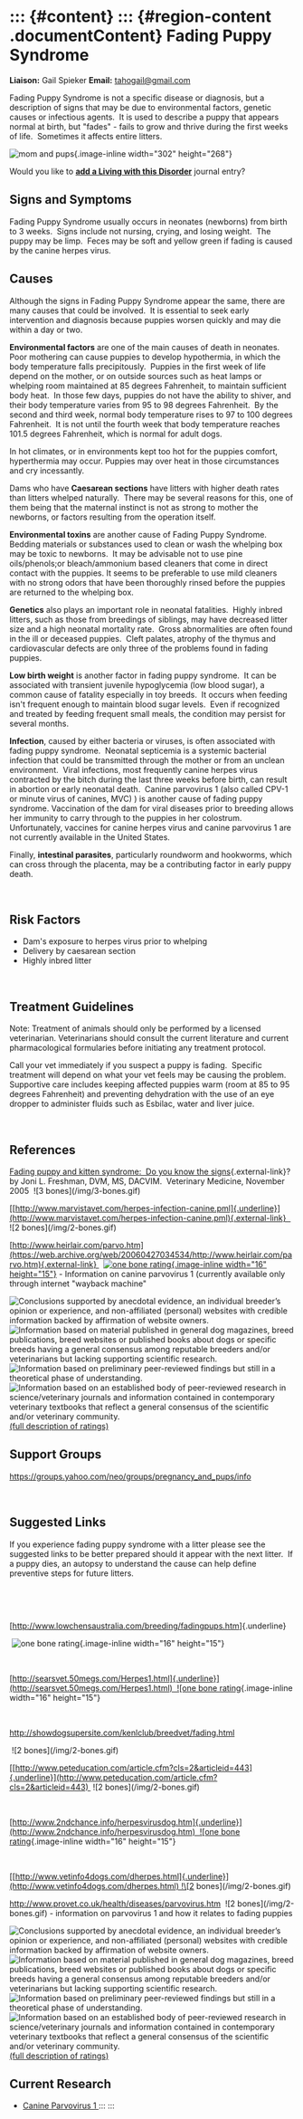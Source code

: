 ::: {#content}
::: {#region-content .documentContent}
Fading Puppy Syndrome
=====================

**Liaison:** Gail Spieker **Email:** <tahogail@gmail.com>

<div>

Fading Puppy Syndrome is not a specific disease or diagnosis, but a
description of signs that may be due to environmental factors, genetic
causes or infectious agents.  It is used to describe a puppy that
appears normal at birth, but "fades" - fails to grow and thrive during
the first weeks of life.  Sometimes it affects entire litters.

![mom and
pups](fading-puppy-syndrome/mom%20and%20pups.jpg/image_large.jpg){.image-inline
width="302" height="268"}

</div>

Would you like to **[add a Living with this
Disorder](fading-puppy-syndrome/addliving_form.html)** journal entry?

Signs and Symptoms
------------------

Fading Puppy Syndrome usually occurs in neonates (newborns) from birth
to 3 weeks.  Signs include not nursing, crying, and losing weight.  The
puppy may be limp.  Feces may be soft and yellow green if fading is
caused by the canine herpes virus.

Causes
------

Although the signs in Fading Puppy Syndrome appear the same, there are
many causes that could be involved.  It is essential to seek early
intervention and diagnosis because puppies worsen quickly and may die
within a day or two.

**Environmental factors** are one of the main causes of death in
neonates.  Poor mothering can cause puppies to develop hypothermia, in
which the body temperature falls precipitously.  Puppies in the first
week of life depend on the mother, or on outside sources such as heat
lamps or whelping room maintained at 85 degrees Fahrenheit, to maintain
sufficient body heat.  In those few days, puppies do not have the
ability to shiver, and their body temperature varies from 95 to 98
degrees Fahrenheit.  By the second and third week, normal body
temperature rises to 97 to 100 degrees Fahrenheit.  It is not until the
fourth week that body temperature reaches 101.5 degrees Fahrenheit,
which is normal for adult dogs.

In hot climates, or in environments kept too hot for the puppies
comfort, hyperthermia may occur. Puppies may over heat in those
circumstances and cry incessantly.

Dams who have **Caesarean sections** have litters with higher death
rates than litters whelped naturally.  There may be several reasons for
this, one of them being that the maternal instinct is not as strong to
mother the newborns, or factors resulting from the operation itself.

**Environmental toxins** are another cause of Fading Puppy Syndrome. 
Bedding materials or substances used to clean or wash the whelping box
may be toxic to newborns.  It may be advisable not to use pine
oils/phenols;or bleach/ammonium based cleaners that come in direct
contact with the puppies. It seems to be preferable to use mild cleaners
with no strong odors that have been thoroughly rinsed before the puppies
are returned to the whelping box.

**Genetics** also plays an important role in neonatal fatalities. 
Highly inbred litters, such as those from breedings of siblings, may
have decreased litter size and a high neonatal mortality rate.  Gross
abnormalities are often found in the ill or deceased puppies.  Cleft
palates, atrophy of the thymus and cardiovascular defects are only three
of the problems found in fading puppies.

**Low birth weight** is another factor in fading puppy syndrome.  It can
be associated with transient juvenile hypoglycemia (low blood sugar), a
common cause of fatality especially in toy breeds.  It occurs when
feeding isn't frequent enough to maintain blood sugar levels.  Even if
recognized and treated by feeding frequent small meals, the condition
may persist for several months.

**Infection**, caused by either bacteria or viruses, is often associated
with fading puppy syndrome.  Neonatal septicemia is a systemic bacterial
infection that could be transmitted through the mother or from an
unclean environment.  Viral infections, most frequently canine herpes
virus contracted by the bitch during the last three weeks before birth,
can result in abortion or early neonatal death.  Canine parvovirus 1
(also called CPV-1 or minute virus of canines, MVC) ) is another cause
of fading puppy syndrome. Vaccination of the dam for viral diseases
prior to breeding allows her immunity to carry through to the puppies in
her colostrum.  Unfortunately, vaccines for canine herpes virus and
canine parvovirus 1 are not currently available in the United States.

Finally, **intestinal parasites**, particularly roundworm and hookworms,
which can cross through the placenta, may be a contributing factor in
early puppy death.

 

Risk Factors
------------

-   Dam's exposure to herpes virus prior to whelping
-   Delivery by caesarean section
-   Highly inbred litter

 

Treatment Guidelines
--------------------

Note: Treatment of animals should only be performed by a licensed
veterinarian. Veterinarians should consult the current literature and
current pharmacological formularies before initiating any treatment
protocol.

Call your vet immediately if you suspect a puppy is fading.  Specific
treatment will depend on what your vet feels may be causing the
problem.   Supportive care includes keeping affected puppies warm (room
at 85 to 95 degrees Fahrenheit) and preventing dehydration with the use
of an eye dropper to administer fluids such as Esbilac, water and liver
juice.

 

References
----------

[Fading puppy and kitten syndrome:  Do you know the
signs](http://files.dvm360.com/alfresco_images/DVM360/2013/11/18/48492ec0-72f6-4cf6-b5be-e8077aa0688a/article-197291.pdf){.external-link}?
by Joni L. Freshman, DVM, MS, DACVIM.  Veterinary Medicine, November
2005  !\[3 bones\](/img/3-bones.gif)

[[http://www.marvistavet.com/herpes-infection-canine.pml]{.underline}](http://www.marvistavet.com/herpes-infection-canine.pml){.external-link}  
!\[2 bones\](/img/2-bones.gif)

[http://www.heirlair.com/parvo.htm](https://web.archive.org/web/20060427034534/http://www.heirlair.com/parvo.htm){.external-link} 
 [![one bone
rating](images/disorder-images/bone.gif/image_large.png){.image-inline
width="16"
height="15"}](http://www.vetmedpub.com/vetmed/data/articlestandard//vetmed/462005/197291/article.pdf "external-link") -
Information on canine parvovirus 1 (currently available only through
internet \"wayback machine\"

<div>

![](fading-puppy-syndrome/bone.gif "Conclusions supported by anecdotal evidence, an individual breeder’s opinion or experience, and non-affiliated (personal) websites with credible information backed by affirmation of website owners.")
![](fading-puppy-syndrome/2-bones.gif "Information based on material published in general dog magazines, breed publications, breed websites or published books about dogs or specific breeds  having a general consensus among reputable breeders and/or veterinarians but lacking supporting scientific research.")
![](fading-puppy-syndrome/3-bones.gif "Information based on preliminary peer-reviewed findings but still in a theoretical phase of understanding.")
![](fading-puppy-syndrome/4-bones.gif "Information based on an established body of peer-reviewed research in science/veterinary journals and information contained in contemporary veterinary textbooks that reflect a general consensus of the scientific and/or veterinary community.")
[(full description of ratings)](ratings-what-do-they-mean.html)

</div>

Support Groups
--------------

<https://groups.yahoo.com/neo/groups/pregnancy_and_pups/info>

 

Suggested Links
---------------

If you experience fading puppy syndrome with a litter please see the
suggested links to be better prepared should it appear with the next
litter.  If a puppy dies, an autopsy to understand the cause can help
define preventive steps for future litters.

 

 

[<http://www.lowchensaustralia.com/breeding/fadingpups.htm>]{.underline}

 ![one bone
rating](images/disorder-images/bone.gif/image_large.png){.image-inline
width="16" height="15"}

 

[[http://searsvet.50megs.com/Herpes1.html]{.underline}](http://searsvet.50megs.com/Herpes1.html)  ![one
bone
rating](images/disorder-images/bone.gif/image_large.png){.image-inline
width="16" height="15"}

 

<http://showdogsupersite.com/kenlclub/breedvet/fading.html>

 !\[2 bones\](/img/2-bones.gif)

[[http://www.peteducation.com/article.cfm?cls=2&articleid=443]{.underline}](http://www.peteducation.com/article.cfm?cls=2&articleid=443) 
!\[2 bones\](/img/2-bones.gif)

 

[[http://www.2ndchance.info/herpesvirusdog.htm]{.underline}](http://www.2ndchance.info/herpesvirusdog.htm)  ![one
bone
rating](images/disorder-images/bone.gif/image_large.png){.image-inline
width="16" height="15"}

 

[[http://www.vetinfo4dogs.com/dherpes.html]{.underline}](http://www.vetinfo4dogs.com/dherpes.html) !\[2
bones\](/img/2-bones.gif)

<http://www.provet.co.uk/health/diseases/parvovirus.htm>  !\[2
bones\](/img/2-bones.gif) - information on parvovirus 1 and how it
relates to fading puppies

<div>

![](fading-puppy-syndrome/bone.gif "Conclusions supported by anecdotal evidence, an individual breeder’s opinion or experience, and non-affiliated (personal) websites with credible information backed by affirmation of website owners.")
![](fading-puppy-syndrome/2-bones.gif "Information based on material published in general dog magazines, breed publications, breed websites or published books about dogs or specific breeds  having a general consensus among reputable breeders and/or veterinarians but lacking supporting scientific research.")
![](fading-puppy-syndrome/3-bones.gif "Information based on preliminary peer-reviewed findings but still in a theoretical phase of understanding.")
![](fading-puppy-syndrome/4-bones.gif "Information based on an established body of peer-reviewed research in science/veterinary journals and information contained in contemporary veterinary textbooks that reflect a general consensus of the scientific and/or veterinary community.")
[(full description of ratings)](ratings-what-do-they-mean.html)

</div>

Current Research
----------------

-   [Canine Parvovirus 1
    ](fading-puppy-syndrome/canine-parvovirus-1.html)
:::
:::

